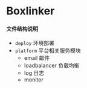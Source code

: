 # Boxlinker

#### 文件结构说明

* `deploy` 环境部署
* `platform` 平台相关服务模块
    - email 邮件
    - loadbalancer 负载均衡
    - log 日志
    - monitor 